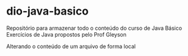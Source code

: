 # dio-java-basico
Repositório para armazenar todo o conteúdo do curso de Java Básico
Exercícios de Java propostos pelo Prof Gleyson

Alterando o conteúdo de um arquivo de forma local
